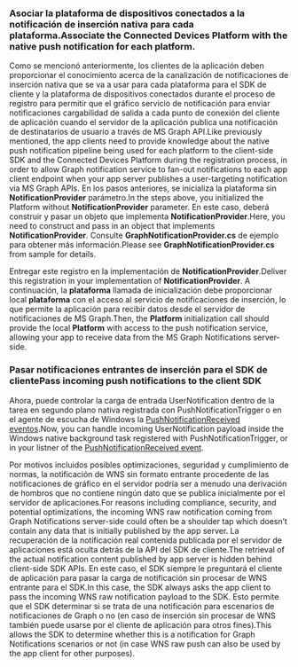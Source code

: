 ### <a name="associate-the-connected-devices-platform-with-the-native-push-notification-for-each-platform"></a><span data-ttu-id="4a97a-101">Asociar la plataforma de dispositivos conectados a la notificación de inserción nativa para cada plataforma.</span><span class="sxs-lookup"><span data-stu-id="4a97a-101">Associate the Connected Devices Platform with the native push notification for each platform.</span></span> 

<span data-ttu-id="4a97a-102">Como se mencionó anteriormente, los clientes de la aplicación deben proporcionar el conocimiento acerca de la canalización de notificaciones de inserción nativa que se va a usar para cada plataforma para el SDK de cliente y la plataforma de dispositivos conectados durante el proceso de registro para permitir que el gráfico servicio de notificación para enviar notificaciones cargabilidad de salida a cada punto de conexión del cliente de aplicación cuando el servidor de la aplicación publica una notificación de destinatarios de usuario a través de MS Graph API.</span><span class="sxs-lookup"><span data-stu-id="4a97a-102">Like previously mentioned, the app clients need to provide knowledge about the native push notification pipeline being used for each platform to the client-side SDK and the Connected Devices Platform during the registration process, in order to allow Graph notification service to fan-out notifications to each app client endpoint when your app server publishes a user-targeting notification via MS Graph APIs.</span></span>
<span data-ttu-id="4a97a-103">En los pasos anteriores, se inicializa la plataforma sin **NotificationProvider** parámetro.</span><span class="sxs-lookup"><span data-stu-id="4a97a-103">In the steps above, you initialized the Platform without **NotificationProvider** parameter.</span></span> <span data-ttu-id="4a97a-104">En este caso, deberá construir y pasar un objeto que implementa **NotificationProvider**.</span><span class="sxs-lookup"><span data-stu-id="4a97a-104">Here, you need to construct and pass in an object that implements **NotificationProvider**.</span></span> <span data-ttu-id="4a97a-105">Consulte **GraphNotificationProvider.cs** de ejemplo para obtener más información.</span><span class="sxs-lookup"><span data-stu-id="4a97a-105">Please see **GraphNotificationProvider.cs** from sample for details.</span></span> 



<span data-ttu-id="4a97a-106">Entregar este registro en la implementación de **NotificationProvider**.</span><span class="sxs-lookup"><span data-stu-id="4a97a-106">Deliver this registration in your implementation of **NotificationProvider**.</span></span> <span data-ttu-id="4a97a-107">A continuación, la **plataforma** llamada de inicialización debe proporcionar local **plataforma** con el acceso al servicio de notificaciones de inserción, lo que permite la aplicación para recibir datos desde el servidor de notificaciones de MS Graph.</span><span class="sxs-lookup"><span data-stu-id="4a97a-107">Then, the **Platform** initialization call should provide the local **Platform** with access to the push notification service, allowing your app to receive data from the MS Graph Notifications server-side.</span></span> 

### <a name="pass-incoming-push-notifications-to-the-client-sdk"></a><span data-ttu-id="4a97a-108">Pasar notificaciones entrantes de inserción para el SDK de cliente</span><span class="sxs-lookup"><span data-stu-id="4a97a-108">Pass incoming push notifications to the client SDK</span></span>
<span data-ttu-id="4a97a-109">Ahora, puede controlar la carga de entrada UserNotification dentro de la tarea en segundo plano nativa registrada con PushNotificationTrigger o en el agente de escucha de Windows la [PushNotificationReceived eventos](https://docs.microsoft.com/en-us/uwp/api/windows.networking.pushnotifications.pushnotificationchannel.pushnotificationreceived).</span><span class="sxs-lookup"><span data-stu-id="4a97a-109">Now, you can handle incoming UserNotification payload inside the Windows native background task registered with PushNotificationTrigger, or in your listner of the [PushNotificationReceived event](https://docs.microsoft.com/en-us/uwp/api/windows.networking.pushnotifications.pushnotificationchannel.pushnotificationreceived).</span></span> 

<span data-ttu-id="4a97a-110">Por motivos incluidos posibles optimizaciones, seguridad y cumplimiento de normas, la notificación de WNS sin formato entrante procedente de las notificaciones de gráfico en el servidor podría ser a menudo una derivación de hombros que no contiene ningún dato que se publica inicialmente por el servidor de aplicaciones.</span><span class="sxs-lookup"><span data-stu-id="4a97a-110">For reasons including compliance, security, and potential optimizations, the incoming WNS raw notification coming from Graph Notifications server-side could often be a shoulder tap which doesn’t contain any data that is initially published by the app server.</span></span> <span data-ttu-id="4a97a-111">La recuperación de la notificación real contenida publicada por el servidor de aplicaciones está oculta detrás de la API del SDK de cliente.</span><span class="sxs-lookup"><span data-stu-id="4a97a-111">The retrieval of the actual notification content published by app server is hidden behind client-side SDK APIs.</span></span> <span data-ttu-id="4a97a-112">En este caso, el SDK siempre le preguntará el cliente de aplicación para pasar la carga de notificación sin procesar de WNS entrante para el SDK.</span><span class="sxs-lookup"><span data-stu-id="4a97a-112">In this case, the SDK always asks the app client to pass the incoming WNS raw notification payload to the SDK.</span></span> <span data-ttu-id="4a97a-113">Esto permite que el SDK determinar si se trata de una notificación para escenarios de notificaciones de Graph o no (en caso de inserción sin procesar de WNS también puede usarse por el cliente de aplicación para otros fines).</span><span class="sxs-lookup"><span data-stu-id="4a97a-113">This allows the SDK to determine whether this is a notification for Graph Notifications scenarios or not (in case WNS raw push can also be used by the app client for other purposes).</span></span> 
